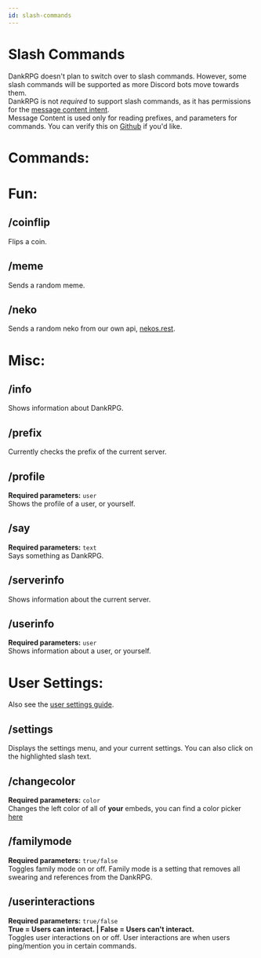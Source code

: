 ```yaml
---
id: slash-commands
---
```


# Slash Commands
DankRPG doesn't plan to switch over to slash commands. However, some slash commands will be supported as more Discord bots move towards them. <br />
DankRPG is not *required* to support slash commands, as it has permissions for the [message content intent](https://support-dev.discord.com/hc/en-us/articles/4404772028055).<br /> Message Content is used only for reading prefixes, and parameters for commands. You can verify this on [Github](https://github.com/Snoozeds/DankRPG) if you'd like.

# Commands:

# Fun:

## /coinflip
Flips a coin.

## /meme
Sends a random meme.

## /neko
Sends a random neko from our own api, [nekos.rest](https://nekos.rest).

# Misc:

## /info
Shows information about DankRPG.

## /prefix
Currently checks the prefix of the current server.

## /profile
**Required parameters:** `user` <br />
Shows the profile of a user, or yourself.

## /say
**Required parameters:** `text` <br />
Says something as DankRPG.

## /serverinfo
Shows information about the current server.

## /userinfo
**Required parameters:** `user` <br />
Shows information about a user, or yourself.

# User Settings:
Also see the [user settings guide](https://dankrpg.xyz/docs/The-Basics/user-settings).

## /settings
Displays the settings menu, and your current settings. You can also click on the highlighted slash text.

## /changecolor
**Required parameters:** `color` <br />
Changes the left color of all of **your** embeds, you can find a color picker [here](https://colorpicker.me)

## /familymode
**Required parameters:** `true/false` <br />
Toggles family mode on or off. Family mode is a setting that removes all swearing and references from the DankRPG.

## /userinteractions
**Required parameters:** `true/false` <br />
**True = Users can interact. | False = Users can't interact.** <br />
Toggles user interactions on or off. User interactions are when users ping/mention you in certain commands.